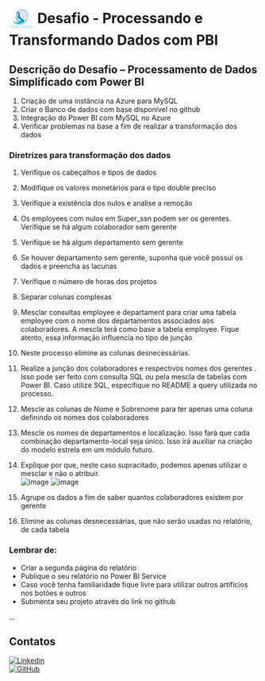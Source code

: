 <h1>
    <a href="https://www.linkedin.com/in/manuelfbfilho">
     <img align="center" width="50px" src="https://github.com/manuelfbfilho/Burcador_CEP/blob/main/Fernandes.png?raw=true"></a>
    <span> 
Desafio - Processando e Transformando Dados com PBI
</span>
</h1>

## Descrição do Desafio – Processamento de Dados Simplificado com Power BI
1. Criação de uma instância na Azure para MySQL
2.	Criar o Banco de dados com base disponível no github
3.	Integração do Power BI com MySQL no Azure 
4.	Verificar problemas na base a fim de realizar a transformação dos dados


### Diretrizes para transformação dos dados
1. Verifique os cabeçalhos e tipos de dados
2.	Modifique os valores monetários para o tipo double preciso
3.	Verifique a existência dos nulos e analise a remoção
4.	Os employees com nulos em Super_ssn podem ser os gerentes. Verifique se há algum colaborador sem gerente
5.	Verifique se há algum departamento sem gerente
6.	Se houver departamento sem gerente, suponha que você possui os dados e preencha as lacunas
7.	Verifique o número de horas dos projetos
8.	Separar colunas complexas
9.	Mesclar consultas employee e departament para criar uma tabela employee com o nome dos departamentos associados aos colaboradores. A mescla terá como base a tabela employee. Fique atento, essa informação influencia no tipo de junção
10.	Neste processo elimine as colunas desnecessárias. 
11.	Realize a junção dos colaboradores e respectivos nomes dos gerentes . Isso pode ser feito com consulta SQL ou pela mescla de tabelas com Power BI. Caso utilize SQL, especifique no README a query utilizada no processo.
12.	Mescle as colunas de Nome e Sobrenome para ter apenas uma coluna definindo os nomes dos colaboradores
13.	Mescle os nomes de departamentos e localização. Isso fará que cada combinação departamento-local seja único. Isso irá auxiliar na criação do modelo estrela em um módulo futuro.
14.	Explique por que, neste caso supracitado, podemos apenas utilizar o mesclar e não o atribuir.<br>
![image](https://github.com/manuelfbfilho/Desafio-Dio---Processamento-de-Dados-Simplificado-com-Power-BI/assets/151965418/efaf747f-4f78-4115-b8fe-ac949be4cd58) ![image](https://github.com/manuelfbfilho/Desafio-Dio---Processamento-de-Dados-Simplificado-com-Power-BI/assets/151965418/d274ab99-07a1-49e4-ba27-6361c563b398)


15.	Agrupe os dados a fim de saber quantos colaboradores existem por gerente
16.	Elimine as colunas desnecessárias, que não serão usadas no relatório, de cada tabela


### Lembrar de: 
* Criar a segunda página do relatório 
* Publique o seu relatório no Power BI Service 
* Caso você tenha familiaridade fique livre para utilizar outros artifícios nos botões e outros 
* Submenta seu projeto através do link no github

 ... 




## Contatos 
[![Linkedin](https://img.shields.io/badge/Linkedin-000?style=for-the-badge&logo=linkedin&logoColor=30A3DC)](https://www.linkedin.com/in/manuelfbfilho)
<br>
[![GitHub](https://img.shields.io/badge/GitHub-000?style=for-the-badge&logo=github&logoColor=30A3DC)](https://github.com/manuelfbfilho)
